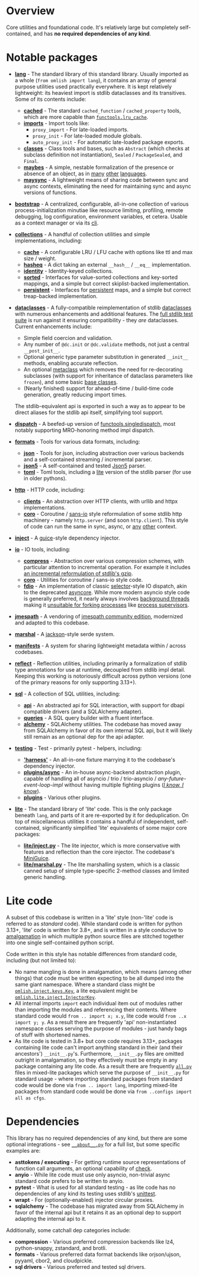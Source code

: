 # Overview

Core utilities and foundational code. It's relatively large but completely self-contained, and has **no required
dependencies of any kind**.

# Notable packages

- **[lang](https://github.com/wrmsr/omlish/blob/master/omlish/lang)** - The standard library of this standard library.
  Usually imported as a whole (`from omlish import lang`), it contains an array of general purpose utilities used
  practically everywhere. It is kept relatively lightweight: its heaviest import is stdlib dataclasses and its
  transitives. Some of its contents include:

  - **[cached](https://github.com/wrmsr/omlish/blob/master/omlish/lang/cached)** - The standard `cached_function` /
    `cached_property` tools, which are more capable than
    [`functools.lru_cache`](https://docs.python.org/3/library/functools.html#functools.lru_cache).
  - **[imports](https://github.com/wrmsr/omlish/blob/master/omlish/lang/imports.py)** - Import tools like:
    - `proxy_import` - For late-loaded imports.
    - `proxy_init` - For late-loaded module globals.
    - `auto_proxy_init` - For automatic late-loaded package exports.
  - **[classes](https://github.com/wrmsr/omlish/blob/master/omlish/lang/classes)** - Class tools and bases, such as
    `Abstract` (which checks at subclass definition not instantiation), `Sealed` / `PackageSealed`, and `Final`.
  - **[maybes](https://github.com/wrmsr/omlish/blob/master/omlish/lite/maybes.py)** - A simple, nestable formalization
    of the presence or absence of an object, as in [many](https://en.cppreference.com/w/cpp/utility/optional)
    [other](https://docs.oracle.com/javase/8/docs/api/java/util/Optional.html)
    [languages](https://doc.rust-lang.org/std/option/).
  - **[maysync](https://github.com/wrmsr/omlish/blob/master/omlish/lite/maysync.py)** - A lightweight means of sharing
    code between sync and async contexts, eliminating the need for maintaining sync and async versions of functions.

- **[bootstrap](https://github.com/wrmsr/omlish/blob/master/omlish/bootstrap)** - A centralized, configurable,
  all-in-one collection of various process-initialization minutiae like resource limiting, profiling, remote debugging,
  log configuration, environment variables, et cetera. Usable as a context manager or via its
  [cli](https://github.com/wrmsr/omlish/blob/master/omlish/bootstrap/main.py).

- **[collections](https://github.com/wrmsr/omlish/blob/master/omlish/collections)** - A handful of collection utilities
  and simple implementations, including:

  - **[cache](https://github.com/wrmsr/omlish/blob/master/omlish/collections/cache)** - A configurable LRU / LFU cache
    with options like ttl and  max size / weight.
  - **[hasheq](https://github.com/wrmsr/omlish/blob/master/omlish/collections/hasheq.py)** - A dict taking an external
    `__hash__` / `__eq__` implementation.
  - **[identity](https://github.com/wrmsr/omlish/blob/master/omlish/collections/identity.py)** - Identity-keyed
    collections.
  - **[sorted](https://github.com/wrmsr/omlish/blob/master/omlish/collections/sorted)** - Interfaces for value-sorted
    collections and key-sorted mappings, and a simple but correct skiplist-backed implementation.
  - **[persistent](https://github.com/wrmsr/omlish/blob/master/omlish/collections/persistent)** - Interfaces for
    [persistent](https://en.wikipedia.org/wiki/Persistent_data_structure) maps, and a simple but correct treap-backed
    implementation.

- **[dataclasses](https://github.com/wrmsr/omlish/blob/master/omlish/dataclasses)** - A fully-compatible
  reimplementation of stdlib [dataclasses](https://docs.python.org/3/library/dataclasses.html) with numerous
  enhancements and additional features. The
  [full stdlib test suite](https://github.com/wrmsr/omlish/blob/master/omlish/dataclasses/tests/cpython) is run against
  it ensuring compatibility - they *are* dataclasses. Current enhancements include:

  - Simple field coercion and validation.
  - Any number of `@dc.init` or `@dc.validate` methods, not just a central `__post_init__`.
  - Optional generic type parameter substitution in generated `__init__` methods, enabling accurate reflection.
  - An optional [metaclass](https://github.com/wrmsr/omlish/blob/master/omlish/dataclasses/metaclass) which removes the
    need for re-decorating subclasses (with support for inheritance of dataclass parameters like `frozen`), and some
    basic [base classes](https://github.com/wrmsr/omlish/blob/master/omlish/dataclasses/metaclass/bases.py).
  - (Nearly finished) support for ahead-of-time / build-time code generation, greatly reducing import times.

  The stdlib-equivalent api is exported in such a way as to appear to be direct aliases for the stdlib api itself,
  simplifying tool support.

- **[dispatch](https://github.com/wrmsr/omlish/blob/master/omlish/dispatch)** - A beefed-up version of
  [functools.singledispatch](https://docs.python.org/3/library/functools.html#functools.singledispatch), most notably
  supporting MRO-honoring method impl dispatch.

- **[formats](https://github.com/wrmsr/omlish/blob/master/omlish/formats)** - Tools for various data formats, including:

  - **[json](https://github.com/wrmsr/omlish/blob/master/omlish/formats/json)** - Tools for json, including abstraction
    over various backends and a self-contained streaming / incremental parser.
  - **[json5](https://github.com/wrmsr/omlish/blob/master/omlish/formats/json5)** - A self-contained and tested
    [Json5](https://json5.org/) parser.
  - **[toml](https://github.com/wrmsr/omlish/blob/master/omlish/formats/toml)** - Toml tools, including a
    [lite](#lite-code) version of the stdlib parser (for use in older pythons).

- **[http](https://github.com/wrmsr/omlish/blob/master/omlish/http)** - HTTP code, including:

  - **[clients](https://github.com/wrmsr/omlish/blob/master/omlish/http/clients)** - An abstraction over HTTP clients,
    with urllib and httpx implementations.
  - **[coro](https://github.com/wrmsr/omlish/blob/master/omlish/http/coro)** - Coroutine /
    [sans-io](https://sans-io.readthedocs.io/) style reformulation of some stdlib http machinery - namely `http.server`
    (and soon `http.client`). This style of code can run the same in sync, async, or
    [any](https://docs.python.org/3/library/selectors.html)
    [other](https://github.com/wrmsr/omlish/blob/master/omlish/asyncs/bluelet) context.

- **[inject](https://github.com/wrmsr/omlish/blob/master/omlish/inject)** - A
  [guice](https://github.com/google/guice)-style dependency injector.

- **[io](https://github.com/wrmsr/omlish/blob/master/omlish/io)** - IO tools, including:

  - **[compress](https://github.com/wrmsr/omlish/blob/master/omlish/io/compress)** - Abstraction over various
    compression schemes, with particular attention to incremental operation. For example it includes
    [an incremental reformulation of stdlib's gzip](https://github.com/wrmsr/omlish/blob/master/omlish/io/compress/gzip.py).
  - **[coro](https://github.com/wrmsr/omlish/blob/master/omlish/io/coro)** - Utilities for coroutine / sans-io style
    code.
  - **[fdio](https://github.com/wrmsr/omlish/blob/master/omlish/io/fdio)** - An implementation of classic
    [selector](https://docs.python.org/3/library/selectors.html)-style IO dispatch, akin to the deprecated
    [asyncore](https://docs.python.org/3.11/library/asyncore.html). While more modern asyncio style code is generally
    preferred, it nearly always involves
    [background threads](https://github.com/python/cpython/blob/95d9dea1c4ed1b1de80074b74301cee0b38d5541/Lib/asyncio/unix_events.py#L1349)
    making it [unsuitable for forking processes](https://rachelbythebay.com/w/2011/06/07/forked/) like
    [process supervisors](https://github.com/wrmsr/omlish/blob/master/ominfra/supervisor).

- **[jmespath](https://github.com/wrmsr/omlish/blob/master/omlish/specs/jmespath)** - A vendoring of
  [jmespath community edition](https://github.com/jmespath-community/python-jmespath), modernized and adapted to this
  codebase.

- **[marshal](https://github.com/wrmsr/omlish/blob/master/omlish/marshal)** - A
  [jackson](https://github.com/FasterXML/jackson)-style serde system.

- **[manifests](https://github.com/wrmsr/omlish/blob/master/omlish/manifests)** - A system for sharing lightweight
  metadata within / across codebases.

- **[reflect](https://github.com/wrmsr/omlish/blob/master/omlish/reflect)** - Reflection utilities, including primarily
  a formalization of stdlib type annotations for use at runtime, decoupled from stdlib impl detail. Keeping this working
  is notoriously difficult across python versions (one of the primary reasons for only supporting 3.13+).

- **[sql](https://github.com/wrmsr/omlish/blob/master/omlish/sql)** - A collection of SQL utilities, including:

  - **[api](https://github.com/wrmsr/omlish/blob/master/omlish/sql/api)** - An abstracted api for SQL interaction, with
    support for dbapi compatible drivers (and a SQLAlchemy adapter).
  - **[queries](https://github.com/wrmsr/omlish/blob/master/omlish/sql/queries)** - A SQL query builder with a fluent
    interface.
  - **[alchemy](https://github.com/wrmsr/omlish/blob/master/omlish/sql/alchemy)** - SQLAlchemy utilities. The codebase
    has moved away from SQLAlchemy in favor of its own internal SQL api, but it will likely still remain as an optional
    dep for the api adapter.

- **[testing](https://github.com/wrmsr/omlish/blob/master/omlish/testing)** - Test - primarily pytest - helpers,
  including:

  - **['harness'](https://github.com/wrmsr/omlish/blob/master/omlish/testing/pytest/inject/harness.py)** - An all-in-one
    fixture marrying it to the codebase's dependency injector.
  - **[plugins/async](https://github.com/wrmsr/omlish/blob/master/omlish/testing/pytest/plugins/asyncs)** - An in-house
    async-backend abstraction plugin, capable of handling all of asyncio / trio / trio-asyncio /
    *any-future-event-loop-impl* without having multiple fighting plugins (*[I know, I know](https://xkcd.com/927/)*).
  - **[plugins](https://github.com/wrmsr/omlish/blob/master/omlish/testing/pytest/plugins)** - Various other plugins.

- **[lite](https://github.com/wrmsr/omlish/blob/master/omlish/lite)** - The standard library of 'lite' code. This is the
  only package beneath `lang`, and parts of it are re-exported by it for deduplication. On top of miscellaneous
  utilities it contains a handful of independent, self-contained, significantly simplified 'lite' equivalents of some
  major core packages:

  - **[lite/inject.py](https://github.com/wrmsr/omlish/blob/master/omlish/lite/inject.py)** - The lite injector, which
    is more conservative with features and reflection than the core injector. The codebase's
    [MiniGuice](https://github.com/google/guice/commit/70248eafa90cd70a68b293763e53f6aec656e73c).
  - **[lite/marshal.py](https://github.com/wrmsr/omlish/blob/master/omlish/lite/marshal.py)** - The lite marshalling
    system, which is a classic canned setup of simple type-specific 2-method classes and limited generic handling.

# Lite code

A subset of this codebase is written in a 'lite' style (non-'lite' code is referred to as *standard* code). While
standard code is written for python 3.13+, 'lite' code is written for 3.8+, and is written in a style conducive to
[amalgamation](https://github.com/wrmsr/omlish/blob/master/omdev#amalgamation) in which multiple python source files are
stitched together into one single self-contained python script.

Code written in this style has notable differences from standard code, including (but not limited to):

- No name mangling is done in amalgamation, which means (among other things) that code must be written expecting to be
  all dumped into the same giant namespace. Where a standard class might be
  [`omlish.inject.keys.Key`](https://github.com/wrmsr/omlish/blob/master/omlish/inject/keys.py), a lite equivalent might
  be [`omlish.lite.inject.InjectorKey`](https://github.com/wrmsr/omlish/blob/master/omlish/lite/inject.py).
- All internal imports `import` each individual item out of modules rather than importing the modules and referencing
  their contents. Where standard code would `from .. import x; x.y`, lite code would `from ..x import y; y`. As a result
  there are frequently 'api' non-instantiated namespace classes serving the purpose of modules - just handy bags of
  stuff with shortened names.
- As lite code is tested in 3.8+ but core code requires 3.13+, packages containing lite code can't import anything
  standard in their (and their ancestors') `__init__.py`'s. Furthermore, `__init__.py` files are omitted outright in
  amalgamation, so they effectively must be empty in any package containing any lite code. As a result there are
  frequently [`all.py`](https://github.com/wrmsr/omlish/blob/master/omlish/configs/all.py) files in mixed-lite packages
  which serve the purpose of `__init__.py` for standard usage - where importing standard packages from standard code
  would be done via `from .. import lang`, importing mixed-lite packages from standard code would be done via
  `from ..configs import all as cfgs`.

# Dependencies

This library has no required dependencies of any kind, but there are some optional integrations - see
[`__about__.py`](https://github.com/wrmsr/omlish/blob/master/omlish/__about__.py) for a full list, but some specific
examples are:

- **asttokens / executing** - For getting runtime source representations of function call arguments, an optional
  capability of [check](https://github.com/wrmsr/omlish/blob/master/omlish/check.py).
- **anyio** - While lite code must use only asyncio, non-trivial async standard code prefers to be written to anyio.
- **pytest** - What is used for all standard testing - as lite code has no dependencies of any kind its testing uses
  stdlib's [unittest](https://docs.python.org/3/library/unittest.html).
- **wrapt** - For (optionally-enabled) injector circular proxies.
- **sqlalchemy** - The codebase has migrated away from SQLAlchemy in favor of the internal api but it retains it as an
  optional dep to support adapting the internal api to it.

Additionally, some catchall dep categories include:

- **compression** - Various preferred compression backends like lz4, python-snappy, zstandard, and brotli.
- **formats** - Various preferred data format backends like orjson/ujson, pyyaml, cbor2, and cloudpickle.
- **sql drivers** - Various preferred and tested sql drivers.
